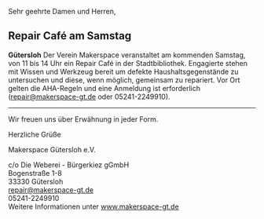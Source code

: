 Sehr geehrte Damen und Herren,

## Repair Café am Samstag

**Gütersloh** Der Verein Makerspace veranstaltet am kommenden Samstag, von 11 bis 14 Uhr ein Repair Café in der Stadtbibliothek. Engagierte stehen mit Wissen und Werkzeug bereit um defekte Haushaltsgegenstände zu untersuchen und diese, wenn möglich, gemeinsam zu repariert. Vor Ort gelten die AHA-Regeln und eine Anmeldung ist erforderlich (repair@makerspace-gt.de oder 05241-2249910).

---

Wir freuen uns über Erwähnung in jeder Form.

Herzliche Grüße

Makerspace Gütersloh e.V.

c/o Die Weberei - Bürgerkiez gGmbH  
Bogenstraße 1-8  
33330 Gütersloh  
repair@makerspace-gt.de  
05241-2249910  
Weitere Informationen unter www.makerspace-gt.de